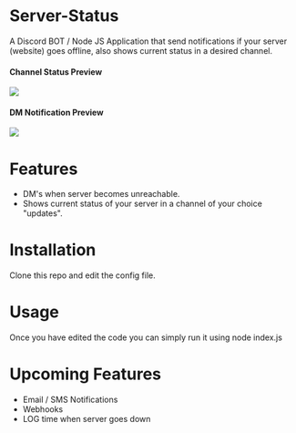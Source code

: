# Server-Status
 A Discord BOT / Node JS Application that send notifications if your server (website) goes offline, also shows current status in a desired channel.

#### Channel Status Preview
<img src="https://i.imgur.com/grA3kBK.png"/>

#### DM Notification Preview
<img src="https://i.imgur.com/w5lzF0X.png">

# Features
* DM's when server becomes unreachable.
* Shows current status of your server in a channel of your choice "updates".

# Installation
Clone this repo and edit the config file.

# Usage
Once you have edited the code you can simply run it using node index.js

# Upcoming Features
* Email / SMS Notifications 
* Webhooks 
* LOG time when server goes down
